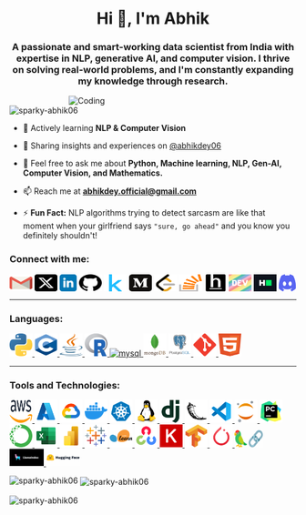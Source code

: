 <h1 align="center">Hi 👋, I'm Abhik</h1>
<h3 align="center">A passionate and smart-working data scientist from India with expertise in NLP, generative AI, and computer vision. I thrive on solving real-world problems, and I'm constantly expanding my knowledge through research.</h3>
<img align="right" alt="Coding" width="400" src="./worriedmonk.gif">

<p align="left"> <img src="https://komarev.com/ghpvc/?username=sparky-abhik06&label=Profile%20views&color=0e75b6&style=flat" alt="sparky-abhik06" /> </p>

- 🌱  Actively learning **NLP & Computer Vision**

- 📝 Sharing insights and experiences on [@abhikdey06](https://medium.com/@abhikdey06)

- 💬 Feel free to ask me about **Python, Machine learning, NLP, Gen-AI, Computer Vision, and Mathematics.**

- 📫 Reach me at **[abhikdey.official@gmail.com](mailto:abhikdey.official@gmail.com)**

- ⚡ **Fun Fact:** NLP algorithms trying to detect sarcasm are like that moment when your girlfriend says `"sure, go ahead"` and you know you definitely shouldn't!

<h3 align="left">Connect with me:</h3>
<p align="left">
<a href="mailto:abhikdey.official@gmail.com" target="_blank"><img align="center" src="./Connectors/gmail.svg" alt="Email" height="30" width="40" /></a>
<a href="https://x.com/sparky12AD" target="blank"><img align="center" src="./Connectors/twitterx.svg" alt="x.com sparky12AD" height="30" width="40" /></a>
<a href="https://www.linkedin.com/in/abhik-dey-sparky/" target="blank"><img align="center" src="./Connectors/linkedin.svg" alt="linkedin.com/in abhik-dey-sparky" height="30" width="30" /></a>
<a href="https://github.com/sparky-abhik06" target="blank"><img align="center" src="./Connectors/github.svg" alt="github.com sparky-abhik06" height="30" width="40" /></a>
<a href="https://www.kaggle.com/sparky06ad" target="blank"><img align="center" src="./Connectors/kaggle.svg" alt="kaggle.com sparky06ad" height="30" width="40" /></a>
<a href="https://www.medium.com/@abhikdey06" target="blank"><img align="center" src="./Connectors/medium.svg" alt="medium.com @abhikdey06" height="30" width="40" /></a>
<a href="https://leetcode.com/u/sparky_abhik/" target="blank"><img align="center" src="./Connectors/leetcode.svg" alt="leetcode.com sparky_abhik" height="30" width="40" /></a>
<a href="https://stackoverflow.com/users/20096901/abhik-dey" target="blank"><img align="center" src="./Connectors/stackoverflow.svg" alt="stackoverflow.com 20096901 abhik-dey" height="30" width="40" /></a>
<a href="https://www.hackerearth.com/@abhik-sparky06" target="blank"><img align="center" src="./Connectors/hackerearth.svg" alt="hackerearth.com @abhik-sparky06" height="30" width="40" /></a>
<a href="https://dev.to/sparky06" target="blank"><img align="center" src="./Connectors/dev.svg" alt="dev.to sparky06" height="30" width="40" /></a>
<a href="https://www.hackerrank.com/profile/abhik_dey" target="blank"><img align="center" src="./Connectors/hackerrank.svg" alt="hackerrank.com abhik_dey" height="30" width="40" /></a>
<a href="https://discord.gg/u8mkgYEmSJ" target="blank"><img align="center" src="./Connectors/discord.svg" alt="discord.gg u8mkgYEmSJ" height="30" width="30" /></a>
</p>

---
<h3 align="left">Languages:</h3>
<p align="left"> 
<a href="https://www.python.org/" target="_blank" rel="noreferrer"> <img src="./Languages/python.svg" alt="python" width="40" height="40"/> </a> 
<a href="https://www.cprogramming.com/" target="_blank" rel="noreferrer"> <img src="./Languages/c.svg" alt="c" width="40" height="40"/> </a> 
<a href="https://www.java.com/en/" target="_blank" rel="noreferrer"> <img src="./Languages/java.svg" alt="java" width="40" height="40"/> </a>
<a href="https://www.r-project.org/" target="_blank" rel="noreferrer"> <img src="./Languages/r.svg" alt="r" width="40" height="40"/> </a>
<a href="https://www.mysql.com/" target="_blank" rel="noreferrer"> <img src="./Languages/mysql.svg" alt="mysql" width="40" height="40"/> </a>
<a href="https://www.mongodb.com/" target="_blank" rel="noreferrer"> <img src="./Languages/mongodb.svg" alt="mongodb" width="40" height="40"/> </a>
<a href="https://www.postgresql.org/" target="_blank" rel="noreferrer"> <img src="./Languages/postgresql.svg" alt="postgresql" width="40" height="40"/> </a>
<a href="https://git-scm.com/" target="_blank" rel="noreferrer"> <img src="./Languages/git.svg" alt="git" width="40" height="40"/> </a>
<a href="https://html.com/" target="_blank" rel="noreferrer"> <img src="./Languages/html.svg" alt="html" width="40" height="40"/> </a>
</p>

---
<h3 align="left">Tools and Technologies:</h3>
<p align="left">
<a href="https://aws.amazon.com/" target="_blank" rel="noreferrer"> <img src="./Tools & Technologies/aws.svg" alt="aws" width="40" height="40"/> </a>
<a href="https://azure.microsoft.com/en-in/" target="_blank" rel="noreferrer"> <img src="./Tools & Technologies/azure.svg" alt="azure" width="40" height="40"/> </a>
<a href="https://cloud.google.com" target="_blank" rel="noreferrer"> <img src="./Tools & Technologies/googlecloud.svg" alt="gcp" width="40" height="40"/> </a>
<a href="https://www.docker.com/" target="_blank" rel="noreferrer"> <img src="./Tools & Technologies/docker.svg" alt="docker" width="40" height="40"/> </a>
<a href="https://kubernetes.io/" target="_blank" rel="noreferrer"> <img src="./Tools & Technologies/kubernetes.svg" alt="kubernetes" width="40" height="40"/> </a>
<a href="https://www.linux.org/" target="_blank" rel="noreferrer"> <img src="./Tools & Technologies/linux.svg" alt="linux" width="40" height="40"/> </a>
<a href="https://www.djangoproject.com/" target="_blank" rel="noreferrer"> <img src="./Tools & Technologies/django.svg" alt="django" width="40" height="40"/> </a>
<a href="https://flask.palletsprojects.com/en/3.0.x/" target="_blank" rel="noreferrer"> <img src="./Tools & Technologies/flask.svg" alt="flask" width="40" height="40"/> </a>
<a href="https://code.visualstudio.com/" target="_blank" rel="noreferrer"> <img src="./Tools & Technologies/vscode.svg" alt="vscode" width="40" height="40"/> </a>
<a href="https://jupyter.org/" target="_blank" rel="noreferrer"> <img src="./Tools & Technologies/jupyter.svg" alt="jupyter" width="40" height="40"/> </a>
<a href="https://www.jetbrains.com/pycharm/" target="_blank" rel="noreferrer"> <img src="./Tools & Technologies/pycharm.svg" alt="pycharm" width="40" height="40"/> </a>
<a href="https://www.anaconda.com/" target="_blank" rel="noreferrer"> <img src="./Tools & Technologies/anaconda.svg" alt="anaconda" width="40" height="40"/> </a>
<a href="https://www.microsoft.com/en/microsoft-365/excel" target="_blank" rel="noreferrer"> <img src="./Tools & Technologies/microsoftexcel.svg" alt="excel" width="40" height="40"/> </a>
<a href="https://www.microsoft.com/en-in/power-platform/products/power-bi" target="_blank" rel="noreferrer"> <img src="./Tools & Technologies/powerbi.svg" alt="powerbi" width="40" height="40"/> </a>
<a href="https://www.tableau.com/" target="_blank" rel="noreferrer"> <img src="./Tools & Technologies/tableau.svg" alt="tableau" width="40" height="40"/> </a>
<a href="https://scikit-learn.org/stable/" target="_blank" rel="noreferrer"> <img src="./Tools & Technologies/scikit-learn.svg" alt="scikit-learn" width="40" height="40"/> </a>
<a href="https://opencv.org/" target="_blank" rel="noreferrer"> <img src="./Tools & Technologies/opencv.svg" alt="opencv" width="40" height="40"/> </a>
<a href="https://keras.io/" target="_blank" rel="noreferrer"> <img src="./Tools & Technologies/keras.svg" alt="keras" width="40" height="40"/> </a>
<a href="https://www.tensorflow.org/" target="_blank" rel="noreferrer"> <img src="./Tools & Technologies/tensorflow.svg" alt="tensorflow" width="40" height="40"/> </a>
<a href="https://pytorch.org/" target="_blank" rel="noreferrer"> <img src="./Tools & Technologies/pytorch.svg" alt="pytorch" width="40" height="40"/> </a>
<a href="https://www.langchain.com/" target="_blank" rel="noreferrer"> <img src="./Tools & Technologies/langchain.svg" alt="langchain" width="50" height="30"/> </a>
<a href="https://www.llamaindex.ai/" target="_blank" rel="noreferrer"> <img src="./Tools & Technologies/llamaindex.svg" alt="llamaindex" width="60" height="30"/> </a>
<a href="https://huggingface.co/" target="_blank" rel="noreferrer"> <img src="./Tools & Technologies/huggingface.svg" alt="huggingface" width="60" height="30"/> </a>
</p>

<p><img align="left" src="https://github-readme-stats.vercel.app/api/top-langs?username=sparky-abhik06&show_icons=true&locale=en&layout=compact" alt="sparky-abhik06" /></p>

<p>&nbsp;<img align="center" src="https://github-readme-stats.vercel.app/api?username=sparky-abhik06&show_icons=true&locale=en" alt="sparky-abhik06" /></p>

<p><img align="center" src="https://github-readme-streak-stats.herokuapp.com/?user=sparky-abhik06&" alt="sparky-abhik06" /></p>

